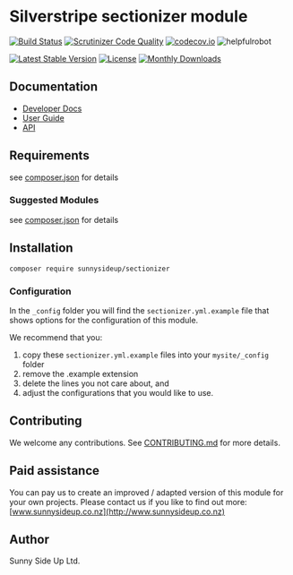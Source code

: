# Silverstripe sectionizer module
[![Build Status](https://travis-ci.org/sunnysideup/silverstripe-sectionizer.svg?branch=master)](https://travis-ci.org/sunnysideup/silverstripe-sectionizer)
[![Scrutinizer Code Quality](https://scrutinizer-ci.com/g/sunnysideup/silverstripe-sectionizer/badges/quality-score.png?b=master)](https://scrutinizer-ci.com/g/sunnysideup/silverstripe-sectionizer/?branch=master)
[![codecov.io](https://codecov.io/github/sunnysideup/silverstripe-sectionizer/coverage.svg?branch=master)](https://codecov.io/github/sunnysideup/silverstripe-sectionizer?branch=master)
![helpfulrobot](https://helpfulrobot.io/sunnysideup/sectionizer/badge)

[![Latest Stable Version](https://poser.pugx.org/sunnysideup/sectionizer/version)](https://packagist.org/packages/sunnysideup/sectionizer)
[![License](https://poser.pugx.org/sunnysideup/sectionizer/license)](https://packagist.org/packages/sunnysideup/sectionizer)
[![Monthly Downloads](https://poser.pugx.org/sunnysideup/sectionizer/d/monthly)](https://packagist.org/packages/sunnysideup/sectionizer)


## Documentation



 * [Developer Docs](docs/en/INDEX.md)
 * [User Guide](docs/en/userguide.md)
 * [API](http://ssmods.com/apis/sectionizer/docs/en/api/)

## Requirements



see [composer.json](composer.json) for details

### Suggested Modules



see [composer.json](composer.json) for details


## Installation


```
composer require sunnysideup/sectionizer
```

### Configuration



In the `_config` folder you will find the `sectionizer.yml.example`
file that shows options for the configuration of this module.

We recommend that you:

  1. copy these `sectionizer.yml.example` files into your
`mysite/_config` folder
  2. remove the .example extension
  3. delete the lines you not care about, and
  4. adjust the configurations that you would like to use.


## Contributing



We welcome any contributions. See [CONTRIBUTING.md](CONTRIBUTING.md) for more details.

## Paid assistance



You can pay us to create an improved / adapted version of this module for your own projects.  Please contact us if you like to find out more: [www.sunnysideup.co.nz](http://www.sunnysideup.co.nz)

## Author



Sunny Side Up Ltd.
